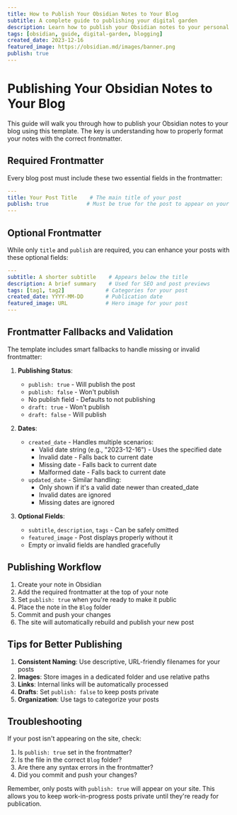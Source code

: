 ```yaml
---
title: How to Publish Your Obsidian Notes to Your Blog
subtitle: A complete guide to publishing your digital garden
description: Learn how to publish your Obsidian notes to your personal blog using this template, including all the necessary frontmatter configurations.
tags: [obsidian, guide, digital-garden, blogging]
created_date: 2023-12-16
featured_image: https://obsidian.md/images/banner.png
publish: true
---
```


# Publishing Your Obsidian Notes to Your Blog

This guide will walk you through how to publish your Obsidian notes to your blog using this template. The key is understanding how to properly format your notes with the correct frontmatter.

## Required Frontmatter

Every blog post must include these two essential fields in the frontmatter:

```yaml
---
title: Your Post Title    # The main title of your post
publish: true            # Must be true for the post to appear on your site
---
```

## Optional Frontmatter

While only `title` and `publish` are required, you can enhance your posts with these optional fields:

```yaml
---
subtitle: A shorter subtitle    # Appears below the title
description: A brief summary    # Used for SEO and post previews
tags: [tag1, tag2]             # Categories for your post
created_date: YYYY-MM-DD       # Publication date
featured_image: URL            # Hero image for your post
---
```

## Frontmatter Fallbacks and Validation

The template includes smart fallbacks to handle missing or invalid frontmatter:

1. **Publishing Status**:
   - `publish: true` - Will publish the post
   - `publish: false` - Won't publish
   - No publish field - Defaults to not publishing
   - `draft: true` - Won't publish
   - `draft: false` - Will publish

2. **Dates**:
   - `created_date` - Handles multiple scenarios:
     - Valid date string (e.g., "2023-12-16") - Uses the specified date
     - Invalid date - Falls back to current date
     - Missing date - Falls back to current date
     - Malformed date - Falls back to current date
   - `updated_date` - Similar handling:
     - Only shown if it's a valid date newer than created_date
     - Invalid dates are ignored
     - Missing dates are ignored

3. **Optional Fields**:
   - `subtitle`, `description`, `tags` - Can be safely omitted
   - `featured_image` - Post displays properly without it
   - Empty or invalid fields are handled gracefully


## Publishing Workflow

1. Create your note in Obsidian
2. Add the required frontmatter at the top of your note
3. Set `publish: true` when you're ready to make it public
4. Place the note in the `Blog` folder
5. Commit and push your changes
6. The site will automatically rebuild and publish your new post

## Tips for Better Publishing

1. **Consistent Naming**: Use descriptive, URL-friendly filenames for your posts
2. **Images**: Store images in a dedicated folder and use relative paths
3. **Links**: Internal links will be automatically processed
4. **Drafts**: Set `publish: false` to keep posts private
5. **Organization**: Use tags to categorize your posts


## Troubleshooting

If your post isn't appearing on the site, check:

1. Is `publish: true` set in the frontmatter?
2. Is the file in the correct `Blog` folder?
3. Are there any syntax errors in the frontmatter?
4. Did you commit and push your changes?

Remember, only posts with `publish: true` will appear on your site. This allows you to keep work-in-progress posts private until they're ready for publication. 